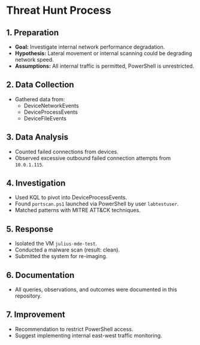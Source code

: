 # Threat Hunt Process

## 1. Preparation
- **Goal:** Investigate internal network performance degradation.
- **Hypothesis:** Lateral movement or internal scanning could be degrading network speed.
- **Assumptions:** All internal traffic is permitted, PowerShell is unrestricted.

## 2. Data Collection
- Gathered data from:
  - DeviceNetworkEvents
  - DeviceProcessEvents
  - DeviceFileEvents

## 3. Data Analysis
- Counted failed connections from devices.
- Observed excessive outbound failed connection attempts from `10.0.1.115`.

## 4. Investigation
- Used KQL to pivot into DeviceProcessEvents.
- Found `portscan.ps1` launched via PowerShell by user `labtestuser`.
- Matched patterns with MITRE ATT&CK techniques.

## 5. Response
- Isolated the VM `julius-mde-test`.
- Conducted a malware scan (result: clean).
- Submitted the system for re-imaging.

## 6. Documentation
- All queries, observations, and outcomes were documented in this repository.

## 7. Improvement
- Recommendation to restrict PowerShell access.
- Suggest implementing internal east-west traffic monitoring.
